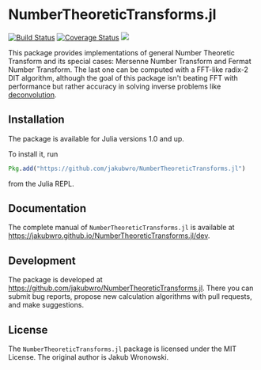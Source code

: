 # NumberTheoreticTransforms.jl

[![Build Status](https://travis-ci.org/jakubwro/NumberTheoreticTransforms.jl.svg?branch=master)](https://travis-ci.org/jakubwro/NumberTheoreticTransforms.jl)
[![Coverage Status](https://coveralls.io/repos/github/jakubwro/NumberTheoreticTransforms.jl/badge.svg)](https://coveralls.io/github/jakubwro/NumberTheoreticTransforms.jl)
[![](https://img.shields.io/badge/docs-latest-blue.svg)](https://jakubwro.github.io/NumberTheoreticTransforms.jl/dev)

This package provides implementations of general Number Theoretic Transform and
its special cases: Mersenne Number Transform and Fermat Number Transform. The
last one can be computed with a FFT-like radix-2 DIT algorithm, although the
goal of this package isn't beating FFT with performance but rather accuracy in
solving inverse problems like
[deconvolution](https://github.com/JuliaDSP/Deconvolution.jl).

## Installation

The package is available for Julia versions 1.0 and up.

To install it, run
```julia
Pkg.add("https://github.com/jakubwro/NumberTheoreticTransforms.jl")
```
from the Julia REPL.

## Documentation

The complete manual of `NumberTheoreticTransforms.jl` is available at
https://jakubwro.github.io/NumberTheoreticTransforms.jl/dev.

## Development

The package is developed at https://github.com/jakubwro/NumberTheoreticTransforms.jl.
There you can submit bug reports, propose new calculation algorithms with pull
requests, and make suggestions. 

## License

The `NumberTheoreticTransforms.jl` package is licensed under the MIT License.  The
original author is Jakub Wronowski.
